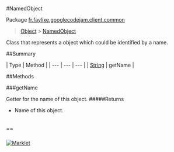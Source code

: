 #NamedObject

Package [fr.faylixe.googlecodejam.client.common](README.md)<br>
> [Object](../../../../java/lang/Object.md) > [NamedObject](NamedObject.md)

<p>Class that represents a object which
 could be identified by a name.</p>

##Summary


| Type | Method |
| --- | --- | --- |
| [String](../../../../java/lang/String.md) | getName |

##Methods

###getName


Getter for the name of this object.
#####Returns


* Name of this object.

--
---
[![Marklet](https://img.shields.io/badge/Generated%20by-Marklet-green.svg)](https://github.com/Faylixe/marklet)